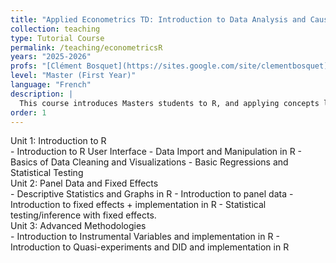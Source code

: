 ```yaml
---
title: "Applied Econometrics TD: Introduction to Data Analysis and Causal ID in R"
collection: teaching
type: Tutorial Course
permalink: /teaching/econometricsR
years: "2025-2026"
profs: "[Clément Bosquet](https://sites.google.com/site/clementbosquet)"
level: "Master (First Year)"
language: "French"
description: |
  This course introduces Masters students to R, and applying concepts learned in theoretical using programming skills. The first part of the course focuses on learning programming and data management basics. The second part explores how to implement a range of methodologies including OLS, Panel, IV, and quasi-experiments.
order: 1
---
```


<div class="unit-heading">Unit 1: Introduction to R</div>
- Introduction to R User Interface
- Data Import and Manipulation in R 
- Basics of Data Cleaning and Visualizations 
- Basic Regressions and Statistical Testing

<div class="unit-heading">Unit 2: Panel Data and Fixed Effects</div>
- Descriptive Statistics and Graphs in R
- Introduction to panel data 
- Introduction to fixed effects + implementation in R 
- Statistical testing/inference with fixed effects. 

<div class="unit-heading">Unit 3: Advanced Methodologies</div>
- Introduction to Instrumental Variables and implementation in R
- Introduction to Quasi-experiments and DID and implementation in R